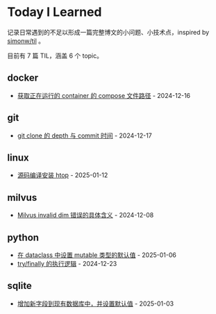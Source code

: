 # Today I Learned

记录日常遇到的不足以形成一篇完整博文的小问题、小技术点，inspired by [simonw/til](https://github.com/simonw/til) 。

目前有 7 篇 TIL，涵盖 6 个 topic。

## docker
- [获取正在运行的 container 的 compose 文件路径](docker/get-compose-file-path-from-running-container.md) - 2024-12-16
## git
- [git clone 的 depth 与 commit 时间](git/git-clone-depth-and-commit-date.md) - 2024-12-17
## linux
- [源码编译安装 htop](linux/install-htop-from-source.md) - 2025-01-12
## milvus
- [Milvus invalid dim 错误的具体含义](milvus/milvus-invalid-dim.md) - 2024-12-08
## python
- [在 dataclass 中设置 mutable 类型的默认值](python/dataclass-mutable-default-value.md) - 2025-01-06
- [try/finally 的执行逻辑](python/try-finally.md) - 2024-12-23
## sqlite
- [增加新字段到现有数据库中，并设置默认值](sqlite/add-field-to-existing-sqlite-table.md) - 2025-01-03
